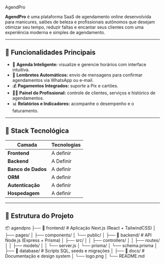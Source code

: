 AgendPro

**AgendPro** é uma plataforma SaaS de agendamento online desenvolvida para manicures, salões de beleza e profissionais autônomos que desejam otimizar seu tempo, reduzir faltas e encantar seus clientes com uma experiência moderna e simples de agendamento.

---

## 🚀 Funcionalidades Principais

- 📅 **Agenda Inteligente:** visualize e gerencie horários com interface intuitiva.  
- 💌 **Lembretes Automáticos:** envio de mensagens para confirmar agendamentos via WhatsApp ou e-mail.  
- 💰 **Pagamentos Integrados:** suporte a Pix e cartões.  
- 👩‍💻 **Painel do Profissional:** controle de clientes, serviços e histórico de agendamentos.  
- 📊 **Relatórios e Indicadores:** acompanhe o desempenho e o faturamento.  

---

## 🧠 Stack Tecnológica

| Camada | Tecnologias |
|--------|--------------|
| **Frontend** | A definir |
| **Backend** | A Definir |
| **Banco de Dados** | A definir |
| **ORM** | A definir |
| **Autenticação** | A definir |
| **Hospedagem** | A definir |

---

## 🧩 Estrutura do Projeto
📦 agendpro
├── 📁 frontend/ # Aplicação Next.js (React + TailwindCSS)
│ ├── pages/
│ ├── components/
│ └── public/
│
├── 📁 backend/ # API Node.js (Express + Prisma)
│ ├── src/
│ │ ├── controllers/
│ │ ├── routes/
│ │ ├── models/
│ │ └── server.js
│ └── prisma/
│ └── schema.prisma
│
├── 📁 database/ # Scripts SQL, seeds e migrações
│
├── 📁 docs/ # Documentação e design system
│ └── logo.png
│
└── README.md
